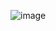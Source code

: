 
![image](https://user-images.githubusercontent.com/23616987/147302459-d99b9520-d73f-4d0a-ab22-abc0d9a08743.png)
